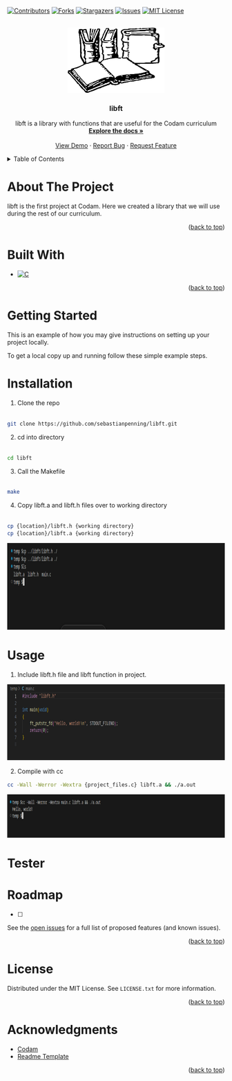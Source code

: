 <!-- Improved compatibility of back to top link: See: https://github.com/othneildrew/Best-README-Template/pull/73 -->

<a  name="readme-top"></a>

<!--

*** Thanks for checking out the Best-README-Template. If you have a suggestion

*** that would make this better, please fork the repo and create a pull request

*** or simply open an issue with the tag "enhancement".

*** Don't forget to give the project a star!

*** Thanks again! Now go create something AMAZING! :D

-->

<!-- PROJECT SHIELDS -->

<!--

*** I'm using markdown "reference style" links for readability.

*** Reference links are enclosed in brackets [ ] instead of parentheses ( ).

*** See the bottom of this document for the declaration of the reference variables

*** for contributors-url, forks-url, etc. This is an optional, concise syntax you may use.

*** https://www.markdownguide.org/basic-syntax/#reference-style-links

-->

[![Contributors][contributors-shield]][contributors-url]
[![Forks][forks-shield]][forks-url]
[![Stargazers][stars-shield]][stars-url]
[![Issues][issues-shield]][issues-url]
[![MIT License][license-shield]][license-url]


<!-- PROJECT LOGO -->

<br />
<div align="center">
  <a href="https://github.com/sebastianpenning/libft">
    <img src="images/logo.png" alt="Logo" width="225" height="150">
  </a>

  <h3 align="center">libft</h3>

  <p align="center">
    libft is a library with functions that are useful for the Codam curriculum
    <br />
    <a href="https://github.com/sebastianpenning/libft"><strong>Explore the docs »</strong></a>
    <br />
    <br />
    <a href="https://github.com/sebastianpenning/libft">View Demo</a>
    ·
    <a href="https://github.com/sebastianpenning/libft/issues">Report Bug</a>
    ·
    <a href="https://github.com/sebastianpenning/libft/issues">Request Feature</a>
  </p>
</div>



<!-- TABLE OF CONTENTS -->

<details>
<summary>Table of Contents</summary>
<ol>
<li>
<a  href="#about-the-project">About The Project</a>
<ul>
<li><a  href="#built-with">Built With</a></li>
</ul>
</li>
<li>
<a  href="#getting-started">Getting Started</a>
<ul>
<li><a  href="#installation">Installation</a></li>
</ul>
</li>
<li><a  href="#usage">Usage</a></li>
<li><a  href="#roadmap">Roadmap</a></li>
<li><a  href="#license">License</a></li>
<li><a  href="#acknowledgments">Acknowledgments</a></li>
</ol>
</details>


<!-- ABOUT THE PROJECT -->

# About The Project

  
libft is the first project at Codam. Here we created a library that we will use during the rest of our curriculum.  


<p  align="right">(<a  href="#readme-top">back to top</a>)</p>


# Built With

* [![C][C]][C-url]

<p  align="right">(<a  href="#readme-top">back to top</a>)</p>

<!-- GETTING STARTED -->

# Getting Started

  

This is an example of how you may give instructions on setting up your project locally.

To get a local copy up and running follow these simple example steps.


# Installation
1. Clone the repo


```sh

git clone https://github.com/sebastianpenning/libft.git

```
2. cd into directory

```sh

cd libft

```

3. Call the Makefile 

```sh

make

```

4. Copy libft.a and libft.h files over to working directory

```sh

cp {location}/libft.h {working directory}
cp {location}/libft.a {working directory}

```

<a href="https://github.com/sebastianpenning/libft">
  <img src="images/make_libft.png" alt="make_libft" width="1100" height="200">
</a>


<!-- USAGE EXAMPLES -->

# Usage

1. Include libft.h file and libft function in project.

<a href="https://github.com/sebastianpenning/libft">
  <img src="images/include_libft.png" alt="include_libft" width="800" height="175">
</a>


2. Compile with cc

```sh
cc -Wall -Werror -Wextra {project_files.c} libft.a && ./a.out
```

<a href="https://github.com/sebastianpenning/libft">
  <img src="images/compile_libft.png" alt="compile_libft" width="1100" height="100">
</a>



# Tester


<!-- ROADMAP -->

# Roadmap

- [ ]

See the [open issues](https://github.com/sebastianpenning/libft/issues) for a full list of proposed features (and known issues).

<p  align="right">(<a  href="#readme-top">back to top</a>)</p>

<!-- LICENSE -->

# License

Distributed under the MIT License. See `LICENSE.txt` for more information.

 
<p  align="right">(<a  href="#readme-top">back to top</a>)</p>

<!-- ACKNOWLEDGMENTS -->

# Acknowledgments

* [Codam](https://www.codam.nl/about-codam) 
* [Readme Template](https://github.com/othneildrew/Best-README-Template/tree/master)

<p  align="right">(<a  href="#readme-top">back to top</a>)</p>


<!-- MARKDOWN LINKS & IMAGES -->

<!-- https://www.markdownguide.org/basic-syntax/#reference-style-links -->

[contributors-shield]: https://img.shields.io/github/contributors/sebastianpenning/libft.svg?style=for-the-badge

[contributors-url]: https://github.com/sebastianpenning/libft/graphs/contributors

[forks-shield]: https://img.shields.io/github/forks/sebastianpenning/libft.svg?style=for-the-badge

[forks-url]: https://github.com/sebastianpenning/libft/network/members

[stars-shield]: https://img.shields.io/github/stars/sebastianpenning/libft.svg?style=for-the-badge

[stars-url]: https://github.com/sebastianpenning/libft/stargazers

[issues-shield]: https://img.shields.io/github/issues/sebastianpenning/libft.svg?style=for-the-badge

[issues-url]: https://github.com/sebastianpenning/libft/issues

[license-shield]: https://img.shields.io/github/license/sebastianpenning/libft.svg?style=for-the-badge

[license-url]: https://github.com/sebastianpenning/libft/blob/main/LICENSE

[C]:https://img.shields.io/badge/-c-black?logo=c&style=social

[C-url]: https://www.learn-c.org/
  

